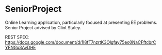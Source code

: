 # SeniorProject
Online Learning application, particularly focused at presenting EE problems. Senior Project advised by Clint Staley. 


REST SPEC: https://docs.google.com/document/d/1l8fT7nzrtK3Olgfay75eo0NaCFftdbrCYFNGu3AvDHE
